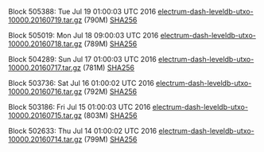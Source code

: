Block 505388: Tue Jul 19 01:00:03 UTC 2016 [electrum-dash-leveldb-utxo-10000.20160719.tar.gz](https://transfer.sh/4nggv/electrum-dash-leveldb-utxo-10000.20160719.tar.gz) (790M) [SHA256](https://transfer.sh/xf9mr/electrum-dash-leveldb-utxo-10000.20160719.tar.gz.sha256)

Block 505019: Mon Jul 18 09:00:03 UTC 2016 [electrum-dash-leveldb-utxo-10000.20160718.tar.gz](https://transfer.sh/2koGH/electrum-dash-leveldb-utxo-10000.20160718.tar.gz) (789M) [SHA256](https://transfer.sh/EbuUi/electrum-dash-leveldb-utxo-10000.20160718.tar.gz.sha256)

Block 504289: Sun Jul 17 01:00:03 UTC 2016 [electrum-dash-leveldb-utxo-10000.20160717.tar.gz](https://transfer.sh/AilG0/electrum-dash-leveldb-utxo-10000.20160717.tar.gz) (781M) [SHA256](https://transfer.sh/15zp8t/electrum-dash-leveldb-utxo-10000.20160717.tar.gz.sha256)

Block 503736: Sat Jul 16 01:00:02 UTC 2016 [electrum-dash-leveldb-utxo-10000.20160716.tar.gz](https://transfer.sh/RCE1U/electrum-dash-leveldb-utxo-10000.20160716.tar.gz) (792M) [SHA256](https://transfer.sh/99SCV/electrum-dash-leveldb-utxo-10000.20160716.tar.gz.sha256)

Block 503186: Fri Jul 15 01:00:03 UTC 2016 [electrum-dash-leveldb-utxo-10000.20160715.tar.gz](https://transfer.sh/14qSJH/electrum-dash-leveldb-utxo-10000.20160715.tar.gz) (803M) [SHA256](https://transfer.sh/YSXCT/electrum-dash-leveldb-utxo-10000.20160715.tar.gz.sha256)

Block 502633: Thu Jul 14 01:00:02 UTC 2016 [electrum-dash-leveldb-utxo-10000.20160714.tar.gz](https://transfer.sh/aN5B3/electrum-dash-leveldb-utxo-10000.20160714.tar.gz) (799M) [SHA256](https://transfer.sh/VEDrj/electrum-dash-leveldb-utxo-10000.20160714.tar.gz.sha256)

